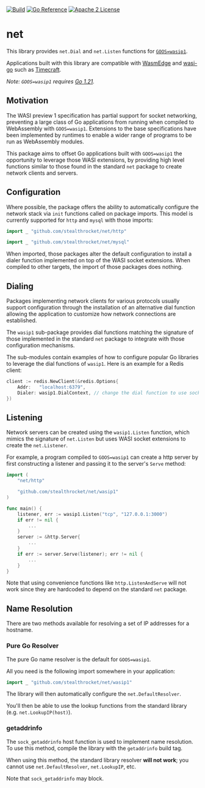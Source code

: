 [![Build](https://github.com/stealthrocket/net/actions/workflows/build.yml/badge.svg)](https://github.com/stealthrocket/net/actions/workflows/build.yml)
[![Go Reference](https://pkg.go.dev/badge/github.com/stealthrocket/net.svg)](https://pkg.go.dev/github.com/stealthrocket/net)
[![Apache 2 License](https://img.shields.io/badge/license-Apache%202-blue.svg)](LICENSE)

# net

This library provides `net.Dial` and `net.Listen` functions for
[`GOOS=wasip1`][wasip1].

Applications built with this library are compatible with [WasmEdge][wasmedge]
and [wasi-go][wasi-go] such as [Timecraft][timecraft].

[go-121]:    https://go.dev/blog/go1.21
[timecraft]: https://github.com/stealthrocket/timecraft
[wasi-go]:   https://github.com/stealthrocket/wasi-go
[wasip1]:    https://tip.golang.org/doc/go1.21#wasip1
[wasmedge]:  https://github.com/WasmEdge/WasmEdge

_Note: `GOOS=wasip1` requires [Go 1.21][go-121]._

## Motivation

The WASI preview 1 specification has partial support for socket networking,
preventing a large class of Go applications from running when compiled to
WebAssembly with `GOOS=wasip1`. Extensions to the base specifications have been
implemented by runtimes to enable a wider range of programs to be run as
WebAssembly modules.

This package aims to offset Go applications built with `GOOS=wasip1` the
opportunity to leverage those WASI extensions, by providing high level functions
similar to those found in the standard `net` package to create network clients
and servers.

## Configuration

Where possible, the package offers the ability to automatically configure the
network stack via `init` functions called on package imports. This model is
currently supported for `http` and `mysql` with those imports:

```go
import _ "github.com/stealthrocket/net/http"
```
```go
import _ "github.com/stealthrocket/net/mysql"
```

When imported, those packages alter the default configuration to install a
dialer function implemented on top of the WASI socket extensions. When compiled
to other targets, the import of those packages does nothing.

## Dialing

Packages implementing network clients for various protocols usually support
configuration through the installation of an alternative dial function allowing
the application to customize how network connections are established.

The `wasip1` sub-package provides dial functions matching the signature of those
implemented in the standard `net` package to integrate with those configuration
mechanisms.

The sub-modules contain examples of how to configure popular Go libraries to
leverage the dial functions of `wasip1`. Here is an example for a Redis client:

```go
client := redis.NewClient(&redis.Options{
	Addr:   "localhost:6379",
	Dialer: wasip1.DialContext, // change the dial function to use socket extensions
})
```

## Listening

Network servers can be created using the `wasip1.Listen` function, which mimics
the signature of `net.Listen` but uses WASI socket extensions to create the
`net.Listener`.

For example, a program compiled to `GOOS=wasip1` can create a http server by
first constructing a listener and passing it to the server's `Serve` method:

```go
import (
    "net/http"

    "github.com/stealthrocket/net/wasip1"
)

func main() {
    listener, err := wasip1.Listen("tcp", "127.0.0.1:3000")
    if err != nil {
        ...
    }
    server := &http.Server{
        ...
    }
    if err := server.Serve(listener); err != nil {
        ...
    }
}
```

Note that using convenience functions like `http.ListenAndServe` will not
work since they are hardcoded to depend on the standard `net` package.

## Name Resolution

There are two methods available for resolving a set of IP addresses for a
hostname.

### Pure Go Resolver

The pure Go name resolver is the default for `GOOS=wasip1`.

All you need is the following import somewhere in your application:

```go
import _ "github.com/stealthrocket/net/wasip1"
```

The library will then automatically configure the `net.DefaultResolver`.

You'll then be able to use the lookup functions from the standard
library (e.g. `net.LookupIP(host)`).

### getaddrinfo

The `sock_getaddrinfo` host function is used to implement name resolution.
To use this method, compile the library with the `getaddrinfo` build tag.

When using this method, the standard library resolver **will not work**; you
cannot use `net.DefaultResolver`, `net.LookupIP`, etc.

Note that `sock_getaddrinfo` may block.
